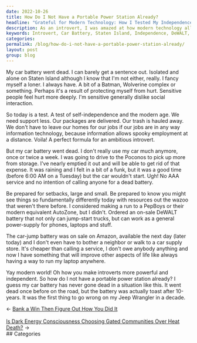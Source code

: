 ```yaml
---
date: 2022-10-26
title: How Do I Not Have a Portable Power Station Already?
headline: "Grateful for Modern Technology: How I Tested My Independence on Staten Island with an On-Sale DeWALT Battery"
description: As an introvert, I was amazed at how modern technology allowed me to become more independent and powerful. When my car battery went dead on Staten Island, I took the opportunity to test my independence by ordering an on-sale DeWALT battery from Amazon to jump-start my car and power my electronics. I realized I should have had a portable power station already and was grateful for the modern world.
keywords: Introvert, Car Battery, Staten Island, Independence, DeWALT, Amazon, Portable Power Station, Modern Technology, Jump-Start, Electronics, Power, Grateful
categories: 
permalink: /blog/how-do-i-not-have-a-portable-power-station-already/
layout: post
group: blog
---
```



My car battery went dead. I can barely get a sentence out. Isolated and alone
on Staten Island although I know that I'm not either, really. I fancy myself a
loner. I always have. A bit of a Batman, Wolverine complex or something.
Perhaps it's a result of protecting myself from hurt. Sensitive people feel
hurt more deeply. I'm sensitive generally dislike social interaction.

So today is a test. A test of self-independence and the modern age. We need
support less. Our packages are delivered. Our trash is hauled away. We don't
have to leave our homes for our jobs if our jobs are in any way information
technology, because information allows spooky employment at a distance. Voila!
A perfect formula for an ambitious introvert.

But my car battery went dead. I don't really use my car much anymore, once or
twice a week. I was going to drive to the Poconos to pick up more from storage.
I've nearly emptied it out and will be able to get rid of that expense. It was
raining and I felt in a bit of a funk, but it was a good time (before 6:00 AM
on a Tuesday) but the car wouldn't start. Ugh! No AAA service and no intention
of calling anyone for a dead battery.

Be prepared for setbacks, large and small. Be prepared to know you might see
things so fundamentally differently today with resources out the wazoo that
weren't there before. I considered making a run to a PepBoys or their modern
equivalent AutoZone, but I didn't. Ordered an on-sale DeWALT battery that not
only can jump-start trucks, but can work as a general power-supply for phones,
laptops and stuff.

The car-jump battery was on sale on Amazon, available the next day (later
today) and I don't even have to bother a neighbor or walk to a car supply
store. It's cheaper than calling a service, I don't owe anybody anything and
now I have something that will improve other aspects of life like always having
a way to run my laptop anywhere.

Yay modern world! Oh how you make introverts more powerful and independent. So
how do I not have a portable power station already? I guess my car battery has
never gone dead in a situation like this. It went dead once before on the road,
but the battery was actually toast after 10-years. It was the first thing to go
wrong on my Jeep Wrangler in a decade.


<div class="arrow-links"><div class="post-nav-prev"><span class="arrow">&larr;&nbsp;</span><a href="/blog/bank-a-win-then-figure-out-how-you-did-it/">Bank a Win Then Figure Out How You Did It</a></div> &nbsp; <div class="post-nav-next"><a href="/blog/is-dark-energy-consciousness-choosing-gated-communities-over-heat-death/">Is Dark Energy Consciousness Choosing Gated Communities Over Heat Death?</a><span class="arrow">&nbsp;&rarr;</span></div></div>
## Categories

<ul></ul>